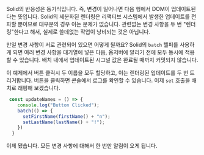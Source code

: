 Solid의 반응성은 동기식입니다. 즉, 변경이 일어나면 다음 행에서 DOM이 업데이트된다는 뜻입니다.
Solid의 세분화된 렌더링은 리액티브 시스템에서 발생한 업데이트를 전파할 뿐이므로 대부분의 경우 이는 문제가 없습니다.
관련없는 변경 사항을 두 번 "렌더링"한다고 해서, 실제로 쓸데없는 작업이 낭비되는 것은 아닙니다. 

만일 변경 사항이 서로 관련되어 있으면 어떻게 될까요?
Solid의 `batch` 헬퍼를 사용하게 되면 여러 변경 사항을 대기열에 넣은 다음, 옵저버에 알리기 전에 모두 동시에 적용할 수 있습니다.
배치 내에서 업데이트된 시그널 값은 완료될 때까지 커밋되지 않습니다.

이 예제에서 버튼 클릭시 두 이름을 모두 할당하고, 이는 렌더링된 업데이트를 두 번 트리거합니다.
버튼을 클릭하면 콘솔에서 로그를 확인할 수 있습니다.
 이제 `set` 호출을 배치로 래핑해 보겠습니다.

```js
 const updateNames = () => {
    console.log("Button Clicked");
    batch(() => {
      setFirstName(firstName() + "n");
      setLastName(lastName() + "!");
    })
  }
```

이제 됐습니다. 모든 변경 사항에 대해서 한 번만 알림이 오게 됩니다.